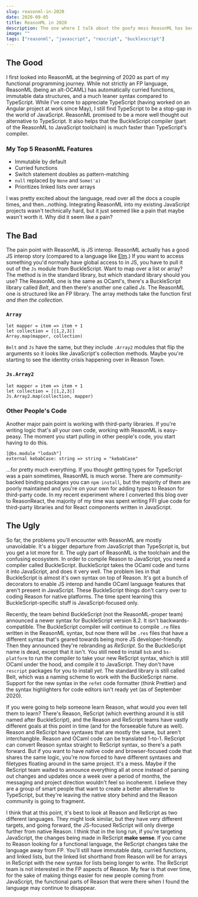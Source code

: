 ```yaml
---
slug: reasonml-in-2020
date: 2020-09-05
title: ReasonML in 2020
description: The one where I talk about the goofy mess ReasonML has become.
image: ""
tags: ["reasonml", "javascript", "rescript", "bucklescript"]
---
```


## The Good

I first looked into ReasonML at the beginning of 2020 as part of my functional programming journey. While not strictly an FP language, ReasonML (being an alt-OCAML) has automatically curried functions, immutable data structures, and a much leaner syntax compared to TypeScript. While I've come to appreciate TypeScript (having worked on an Angular project at work since May), I still find TypeScript to be a stop-gap in the world of JavaScript. ReasonML promised to be a more well thought out alternative to TypeScript. It also helps that the BuckleScript compiler (part of the ReasonML to JavaScript toolchain) is much faster than TypeScript's compiler.

### My Top 5 ReasonML Features

- Immutable by default
- Curried functions
- Switch statement doubles as pattern-matching
- `null` replaced by `None` and `Some('a)`
- Prioritizes linked lists over arrays

I was pretty excited about the language, read over all the docs a couple times, and then…nothing. Integrating ReasonML into my existing JavaScript projects wasn't technically hard, but it just seemed like a pain that maybe wasn't worth it. Why did it seem like a pain?

## The Bad

The pain point with ReasonML is JS interop. ReasonML actually has a good JS interop story (compared to a language like [Elm][].) If you want to access something you'd normally have global access to in JS, you have to pull it out of the `Js` module from BuckleScript. Want to map over a list or array? The method is in the standard library, but which standard library should you use? The ReasonML one is the same as OCaml's, there's a BuckleScript library called _Belt_, and then there's another one called _Js_. The ReasonML one is structured like an FP library. The array methods take the function first _and then the collection_.

### `Array`

```reason
let mapper = item => item + 1
let collection = [|1,2,3|]
Array.map(mapper, collection)
```

`Belt` and `Js` have the same, but they include `.Array2` modules that flip the arguments so it looks like JavaScript's collection methods. Maybe you're starting to see the identity crisis happening over in Reason Town.

### `Js.Array2`

```reason
let mapper = item => item + 1
let collection = [|1,2,3|]
Js.Array2.map(collection, mapper)
```

### Other People's Code

Another major pain point is working with third-party libraries. If you're writing logic that's all your own code, working with ReasonML is easy-peasy. The moment you start pulling in other people's code, you start having to do this.

```reason
[@bs.module "lodash"]
external kebabCase: string => string = "kebabCase"
```

…for pretty much everything. If you thought getting types for TypeScript was a pain sometimes, ReasonML is much worse. There are community-backed binding packages you can `npm install`, but the majority of them are poorly maintained and you're on your own for adding types to Reason for third-party code. In my recent experiment where I converted this blog over to ReasonReact, the majority of my time was spent writing FFI glue code for third-party libraries and for React components written in JavaScript.

## The Ugly

So far, the problems you'll encounter with ReasonML are mostly unavoidable. It's a bigger departure from JavaScript than TypeScript is, but you get a lot more for it. The ugly part of ReasonML is the toolchain and the confusing ecosystem. In order to compile Reason to JavaScript, you need a compiler called BuckleScript. BuckleScript takes the OCaml code and turns it into JavaScript, and does it very well. The problem lies in that BuckleScript is almost it's own syntax on top of Reason. It's got a bunch of decorators to enable JS interop and handle OCaml language features that aren't present in JavaScript. These BuckleScript things don't carry over to coding Reason for native platforms. The time spent learning this BuckleScript-specific stuff is JavaScript-focused only.

Recently, the team behind BuckleScript (not the ReasonML-proper team) announced a newer syntax for BuckleScript version 8.2. It isn't backwards-compatible. The BuckleScript compiler will continue to compile `.re` files written in the ReasonML syntax, but now there will be `.res` files that have a different syntax that's geared towards being more JS developer-friendly. Then they announced they're rebranding as _ReScript_. So the BuckleScript name is dead, except that it isn't. You still need to install `bsb` and `bs-platform` to run the compiler to take your new ReScript syntax, which is still OCaml under the hood, and compile it to JavaScript. They don't have `rescript` packages for you to install _yet_. The standard library is still called Belt, which was a naming scheme to work with the BuckleScript name. Support for the new syntax in the `refmt` code formatter (think Prettier) and the syntax highlighters for code editors isn't ready yet (as of September 2020).

If you were going to help someone learn Reason, what would you even tell them to learn? There's Reason, ReScript (which everthing around it is still named after BuckleScript), and the Reason and ReScript teams have vastly different goals at this point in time (and for the forseeable future as well). Reason and ReScript have syntaxes that are mostly the same, but aren't interchangble. Reason and OCaml code can be translated 1-to-1. ReScript can convert Reason syntax straight to ReScript syntax, so there's a path forward. But if you want to have native code and browser-focused code that shares the same logic, you're now forced to have different syntaxes and filetypes floating around in the same project. It's a mess. Maybe if the ReScript team waited to announce everything all at once instead of parsing out changes and updates once a week over a period of months, the messaging and project direction wouldn't feel so incoherent. I believe they are a group of smart people that want to create a better alternative to TypeScript, but they're leaving the native story behind and the Reason community is going to fragment.

I think that at this point, it's best to look at Reason and ReScript as two different languages. They might look similar, but they have very different targets, and going forward, the JS-focused ReScript will only diverge further from native Reason. I think that in the long run, if you're targeting JavaScript, the changes being made in ReScript **make sense**. If you came to Reason looking for a functional language, the ReScript changes take the language away from FP. You'll still have immutable data, curried functions, and linked lists, but the linked list shorthand from Reason will be for arrays in ReScript with the new syntax for lists being longer to write. The ReScript team is not interested in the FP aspects of Reason. My fear is that over time, for the sake of making things easier for new people coming from JavaScript, the functional parts of Reason that were there when I found the language may continue to disappear.

[elm]: https://elm-lang.org

